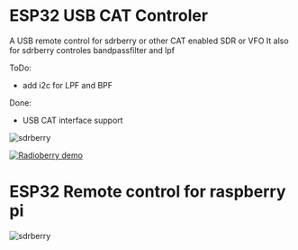 # ESP32 USB CAT Controler

A USB remote control for sdrberry or other CAT enabled SDR or VFO
It also for sdrberry controles bandpassfilter and lpf

ToDo:
- add i2c for LPF and BPF

Done:
- USB CAT interface support 

![sdrberry](https://github.com/paulh002/sdrberry/blob/master/IMG_20210909_183113.jpg)

[![Radioberry demo](https://img.youtube.com/vi/BMJiv3YGv-k/0.jpg)](https://youtu.be/PQ_Np5SfcxA)

# ESP32 Remote control for raspberry pi
![sdrberry](https://github.com/paulh002/sdrberry/blob/master/IMG_20210903_133827.jpg)